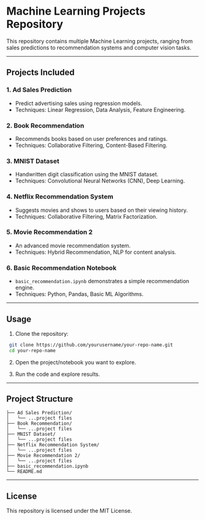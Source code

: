 # Machine Learning Projects Repository

This repository contains multiple Machine Learning projects, ranging from sales predictions to recommendation systems and computer vision tasks.

---

## Projects Included

### 1. Ad Sales Prediction
- Predict advertising sales using regression models.
- Techniques: Linear Regression, Data Analysis, Feature Engineering.

### 2. Book Recommendation
- Recommends books based on user preferences and ratings.
- Techniques: Collaborative Filtering, Content-Based Filtering.

### 3. MNIST Dataset
- Handwritten digit classification using the MNIST dataset.
- Techniques: Convolutional Neural Networks (CNN), Deep Learning.

### 4. Netflix Recommendation System
- Suggests movies and shows to users based on their viewing history.
- Techniques: Collaborative Filtering, Matrix Factorization.

### 5. Movie Recommendation 2
- An advanced movie recommendation system.
- Techniques: Hybrid Recommendation, NLP for content analysis.

### 6. Basic Recommendation Notebook
- `basic_recommendation.ipynb` demonstrates a simple recommendation engine.
- Techniques: Python, Pandas, Basic ML Algorithms.

---

## Usage

1. Clone the repository:
```bash
 git clone https://github.com/yourusername/your-repo-name.git
 cd your-repo-name
```

2. Open the project/notebook you want to explore.

3. Run the code and explore results.

---

## Project Structure

```
├── Ad Sales Prediction/
│   └── ...project files
├── Book Recommendation/
│   └── ...project files
├── MNIST Dataset/
│   └── ...project files
├── Netflix Recommendation System/
│   └── ...project files
├── Movie Recommendation 2/
│   └── ...project files
├── basic_recommendation.ipynb
└── README.md
```

---

## License

This repository is licensed under the MIT License.
